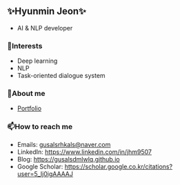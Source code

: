 ## ✨Hyunmin Jeon✨

* AI & NLP developer

### 💬Interests

* Deep learning
* NLP
* Task-oriented dialogue system

### 🌱About me

* [Portfolio](https://gusalsdmlwlq.github.io/about/)

### 📫How to reach me

* Emails: [gusalsrhkals@naver.com](mailto:gusalsrhkals@naver.com)
* LinkedIn: https://www.linkedin.com/in/jhm9507
* Blog: https://gusalsdmlwlq.github.io
* Google Scholar: https://scholar.google.co.kr/citations?user=5_Ij0igAAAAJ

<!--
**gusalsdmlwlq/gusalsdmlwlq** is a ✨ _special_ ✨ repository because its `README.md` (this file) appears on your GitHub profile.

Here are some ideas to get you started:

- 🔭 I’m currently working on ...
- 🌱 I’m currently learning ...
- 👯 I’m looking to collaborate on ...
- 🤔 I’m looking for help with ...
- 💬 Ask me about ...
- 📫 How to reach me: ...
- 😄 Pronouns: ...
- ⚡ Fun fact: ...
-->

